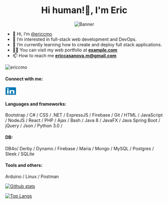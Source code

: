 <h1 align="center">Hi human!👋, I'm Eric</h1>

<span align="center">

![Banner](img/banner.png)

<span>


<span align="left">

- 👋 Hi, I’m [@ericcmo](https://github.com/ericcmo)
- 👀 I’m interested in full-stack web development and DevOps.
- 🌱 I’m currently learning how to create and deploy full stack applications.
- 👨‍💻 You can visit my web portfolio at **[example.com](https://example.com)**
- 📫 How to reach me **ericcasanova.m@gmail.com**

<span>

<p align=left> <img src=https://komarev.com/ghpvc/?username=ericcmox&color=green&style=plastic&label=PROFILE+VIEWS alt=ericcmo /> </p>

<h4 align="left">Connect with me:</h4>
<p align="left">
    <a href="https://linkedin.com/in/eric-casanova" target="blank">
        <img align="center" src="https://raw.githubusercontent.com/devicons/devicon/master/icons/linkedin/linkedin-original.svg" alt="eric-casanova" height="25" width="35" />
    </a>
</p>

<h4 align="left">Languages and frameworks:</h4>
<p align="left">
    Bootstrap / C# / CSS / .NET / ExpressJS / Firebase / Git / HTML / JavaScript / NodeJS / React / PHP / Ajax / Bash / Java 8 / JavaFX / Java Spring Boot / jQuery / Json / Python 3.0 / 
</p>
<h4 align="left">DB:</h4>
<p align="left">
    DB4o/ Derby / Dynamo / Firebase / Maria / Mongo / MySQL / Postgres / Sleek / SQLite
</p>
<h4 align="left">Tools and others:</h4>
<p align="left">
    Arduino / Linux / Postman
</p>

[![Github stats](https://github-readme-stats.vercel.app/api?username=ericcmo&show_icons=true&include_all_commits=true)](https://github.com/ericcmo/github-readme-stats)

[![Top Langs](https://github-readme-stats.vercel.app/api/top-langs/?username=ericcmo&layout=compact)](https://github.com/ericcmo/github-readme-stats)

<!---
ericcmo/ericcmo is a ✨ special ✨ repository because its `README.md` (this file) appears on your GitHub profile.
You can click the Preview link to take a look at your changes.
--->
